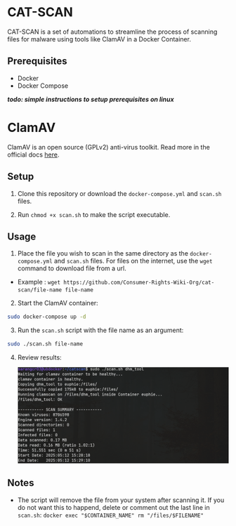 # CAT-SCAN
CAT-SCAN is a set of automations to streamline the process of scanning files for malware using tools like ClamAV in a Docker Container.

## Prerequisites

*   Docker
*   Docker Compose

***todo: simple instructions to setup prerequisites on linux*** 

# ClamAV

ClamAV is an open source (GPLv2) anti-virus toolkit. Read more in the official docs [here](https://docs.clamav.net/).

## Setup

1. Clone this repository or download the `docker-compose.yml` and `scan.sh` files.

2. Run `chmod +x scan.sh` to make the script executable.

## Usage

1. Place the file you wish to scan in the same directory as the `docker-compose.yml` and `scan.sh` files. For files on the internet, use the `wget` command to download file from a url.
- Example : `wget https://github.com/Consumer-Rights-Wiki-Org/cat-scan/file-name file-name`

2.  Start the ClamAV container:
    
```bash
sudo docker-compose up -d
``` 
3. Run the `scan.sh` script with the file name as an argument:
 ```bash
sudo ./scan.sh file-name
```
4. Review results:
   
   ![clamav.png](https://github.com/Consumer-Rights-Wiki-Org/CAT-SCAN/blob/main/clamav.png?raw=true)

## Notes

- The script will remove the file from your system after scanning it. If you do not want this to happend, delete or comment out the last line in `scan.sh`: `docker exec "$CONTAINER_NAME" rm "/files/$FILENAME"`

